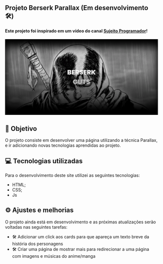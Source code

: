 ## Projeto Berserk Parallax (Em desenvolvimento 🛠️)

#### Este projeto foi inspirado em um vídeo do canal [Sujeito Programador](https://www.youtube.com/c/Sujeitoprogramador)!

![Resultado Atual do projeto](/img/berserk-print.png)

## 🎯 Objetivo

O projeto consiste em desenvolver uma página utilizando a técnica Parallax, e ir adicionando novas tecnologias aprendidas ao projeto.

## 💻 Tecnologias utilizadas

Para o desenvolvimento deste site utilizei as seguintes tecnologias:

- HTML;
- CSS;
- Js

## ⚙️ Ajustes e melhorias

O projeto ainda está em desenvolvimento e as próximas atualizações serão voltadas nas seguintes tarefas:
- 🛠️ Adicionar um click aos cards para que apareça um texto breve da história dos personagens
- 🛠️ Criar uma página de mostrar mais para redirecionar a uma página com imagens e músicas do anime/manga
